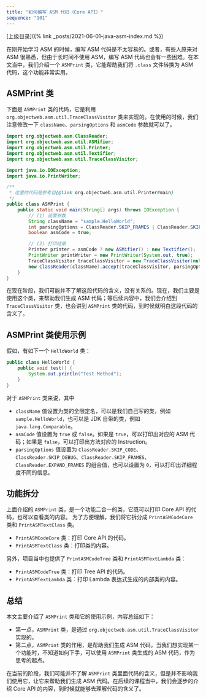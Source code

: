 ```yaml
---
title: "如何编写 ASM 代码（Core API）"
sequence: "101"
---
```


[上级目录]({% link _posts/2021-06-01-java-asm-index.md %})

在刚开始学习 ASM 的时候，编写 ASM 代码是不太容易的。或者，有些人原来对 ASM 很熟悉，但由于长时间不使用 ASM，编写 ASM 代码也会有一些困难。在本文当中，我们介绍一个 `ASMPrint` 类，它能帮助我们将 `.class` 文件转换为 ASM 代码，这个功能非常实用。

## ASMPrint 类

下面是 `ASMPrint` 类的代码，它是利用 `org.objectweb.asm.util.TraceClassVisitor` 类来实现的。在使用的时候，我们注意修改一下 `className`、`parsingOptions` 和 `asmCode` 参数就可以了。

```java
import org.objectweb.asm.ClassReader;
import org.objectweb.asm.util.ASMifier;
import org.objectweb.asm.util.Printer;
import org.objectweb.asm.util.Textifier;
import org.objectweb.asm.util.TraceClassVisitor;

import java.io.IOException;
import java.io.PrintWriter;

/**
 * 这里的代码是参考自{@link org.objectweb.asm.util.Printer#main}
 */
public class ASMPrint {
    public static void main(String[] args) throws IOException {
        // (1) 设置参数
        String className = "sample.HelloWorld";
        int parsingOptions = ClassReader.SKIP_FRAMES | ClassReader.SKIP_DEBUG;
        boolean asmCode = true;

        // (2) 打印结果
        Printer printer = asmCode ? new ASMifier() : new Textifier();
        PrintWriter printWriter = new PrintWriter(System.out, true);
        TraceClassVisitor traceClassVisitor = new TraceClassVisitor(null, printer, printWriter);
        new ClassReader(className).accept(traceClassVisitor, parsingOptions);
    }
}
```
   
在现在阶段，我们可能并不了解这段代码的含义，没有关系的。现在，我们主要是使用这个类，来帮助我们生成 ASM 代码；等后续内容中，我们会介绍到 `TraceClassVisitor` 类，也会讲到 `ASMPrint` 类的代码，到时候就明白这段代码的含义了。

## ASMPrint 类使用示例

假如，有如下一个 `HelloWorld` 类：

```java
public class HelloWorld {
    public void test() {
        System.out.println("Test Method");
    }
}
```

对于 `ASMPrint` 类来说，其中

- `className` 值设置为类的全限定名，可以是我们自己写的类，例如 `sample.HelloWorld`，也可以是 JDK 自带的类，例如 `java.lang.Comparable`。
- `asmCode` 值设置为 `true` 或 `false`。如果是 `true`，可以打印出对应的 ASM 代码；如果是 `false`，可以打印出方法对应的 Instruction。
- `parsingOptions` 值设置为 `ClassReader.SKIP_CODE`、`ClassReader.SKIP_DEBUG`、`ClassReader.SKIP_FRAMES`、`ClassReader.EXPAND_FRAMES` 的组合值，也可以设置为 `0`，可以打印出详细程度不同的信息。

## 功能拆分

上面介绍的 `ASMPrint` 类，是一个功能二合一的类，它既可以打印 Core API 的代码，也可以查看类的内容。
为了方便理解，我们将它拆分成 `PrintASMCodeCore` 类和 `PrintASMTextClass` 类。

- `PrintASMCodeCore` 类：打印 Core API 的代码。
- `PrintASMTextClass` 类：打印类的内容。

另外，项目当中也提供了 `PrintASMCodeTree` 类和 `PrintASMTextLambda` 类：

- `PrintASMCodeTree` 类：打印 Tree API 的代码。
- `PrintASMTextLambda` 类：打印 Lambda 表达式生成的内部类的内容。

## 总结

本文主要介绍了 `ASMPrint` 类和它的使用示例，内容总结如下：

- 第一点，`ASMPrint` 类，是通过 `org.objectweb.asm.util.TraceClassVisitor` 实现的。
- 第二点，`ASMPrint` 类的作用，是帮助我们生成 ASM 代码。当我们想实现某一个功能时，不知道如何下手，可以使用 `ASMPrint` 类生成的 ASM 代码，作为思考的起点。

在当前的阶段，我们可能并不了解 `ASMPrint` 类里面代码的含义，但是并不影响我们使用它，让它来帮助我们生成 ASM 代码。在后续的课程当中，我们会逐步的介绍 Core API 的内容，到时候就能够去理解代码的含义了。
